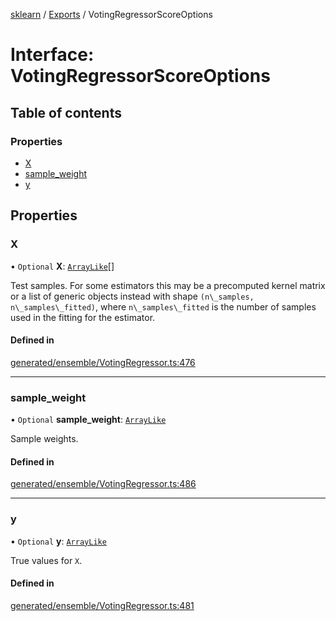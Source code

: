 [sklearn](../readme.md) / [Exports](../modules.md) / VotingRegressorScoreOptions

# Interface: VotingRegressorScoreOptions

## Table of contents

### Properties

- [X](VotingRegressorScoreOptions.md#x)
- [sample\_weight](VotingRegressorScoreOptions.md#sample_weight)
- [y](VotingRegressorScoreOptions.md#y)

## Properties

### X

• `Optional` **X**: [`ArrayLike`](../modules.md#arraylike)[]

Test samples. For some estimators this may be a precomputed kernel matrix or a list of generic objects instead with shape `(n\_samples, n\_samples\_fitted)`, where `n\_samples\_fitted` is the number of samples used in the fitting for the estimator.

#### Defined in

[generated/ensemble/VotingRegressor.ts:476](https://github.com/transitive-bullshit/scikit-learn-ts/blob/367336a/packages/sklearn/src/generated/ensemble/VotingRegressor.ts#L476)

___

### sample\_weight

• `Optional` **sample\_weight**: [`ArrayLike`](../modules.md#arraylike)

Sample weights.

#### Defined in

[generated/ensemble/VotingRegressor.ts:486](https://github.com/transitive-bullshit/scikit-learn-ts/blob/367336a/packages/sklearn/src/generated/ensemble/VotingRegressor.ts#L486)

___

### y

• `Optional` **y**: [`ArrayLike`](../modules.md#arraylike)

True values for `X`.

#### Defined in

[generated/ensemble/VotingRegressor.ts:481](https://github.com/transitive-bullshit/scikit-learn-ts/blob/367336a/packages/sklearn/src/generated/ensemble/VotingRegressor.ts#L481)
